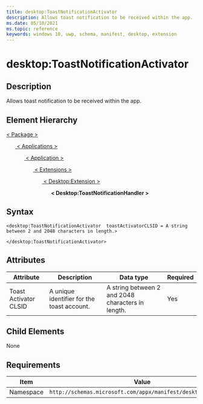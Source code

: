 ```yaml
---
title: desktop:ToastNotificationActivator
description: Allows toast notification to be received within the app.
ms.date: 05/10/2021
ms.topic: reference
keywords: windows 10, uwp, schema, manifest, desktop, extension 
---
```


# desktop:ToastNotificationActivator

## Description

Allows toast notification to be received within the app.

## Element Hierarchy

[ < Package > ](element-package.md)

&nbsp;&nbsp;&nbsp;&nbsp;&nbsp;&nbsp;[ < Applications > ](element-applications.md)

&nbsp;&nbsp;&nbsp;&nbsp;&nbsp;&nbsp;&nbsp;&nbsp;&nbsp;&nbsp;&nbsp;&nbsp;[ < Application > ](element-application.md)

&nbsp;&nbsp;&nbsp;&nbsp;&nbsp;&nbsp;&nbsp;&nbsp;&nbsp;&nbsp;&nbsp;&nbsp;&nbsp;&nbsp;&nbsp;&nbsp;&nbsp;&nbsp;[ < Extensions > ](element-1-extensions.md)

&nbsp;&nbsp;&nbsp;&nbsp;&nbsp;&nbsp;&nbsp;&nbsp;&nbsp;&nbsp;&nbsp;&nbsp;&nbsp;&nbsp;&nbsp;&nbsp;&nbsp;&nbsp;&nbsp;&nbsp;&nbsp;&nbsp;&nbsp;&nbsp;[ < Desktop:Extension > ](element-desktop-extension.md)

&nbsp;&nbsp;&nbsp;&nbsp;&nbsp;&nbsp;&nbsp;&nbsp;&nbsp;&nbsp;&nbsp;&nbsp;&nbsp;&nbsp;&nbsp;&nbsp;&nbsp;&nbsp;&nbsp;&nbsp;&nbsp;&nbsp;&nbsp;&nbsp;&nbsp;&nbsp;&nbsp;&nbsp;&nbsp;&nbsp;**< Desktop:ToastNotificationHandler >**

## Syntax
```sytnax
<desktop:ToastNotificationActivator  toastActivatorCLSID = A string between 2 and 2048 characters in length.>

</desktop:ToastNotificationActivator>
```

## Attributes

| Attribute | Description | Data type | Required |
|-----------|-------------|-----------|----------|
| Toast Activator CLSID | A unique identifier for the toast account. | A string between 2 and 2048 characters in length. | Yes |

## Child Elements

None

## Requirements

| Item  | Value  |
|--|--|
| Namespace | `http://schemas.microsoft.com/appx/manifest/desktop/windows10` |